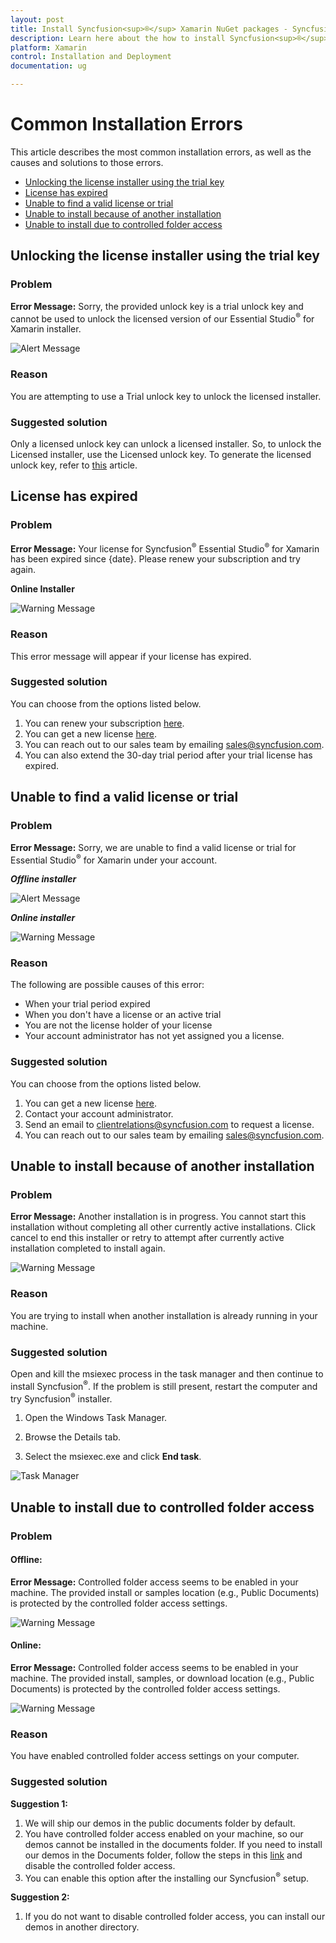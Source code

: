 ```yaml
---
layout: post
title: Install Syncfusion<sup>®</sup> Xamarin NuGet packages - Syncfusion<sup>®</sup>
description: Learn here about the how to install Syncfusion<sup>®</sup> Xamarin NuGet packages from Package manager and NuGet manager.
platform: Xamarin
control: Installation and Deployment
documentation: ug

---
```


# Common Installation Errors

This article describes the most common installation errors, as well as the causes and solutions to those errors.

* [Unlocking the license installer using the trial key](https://help.syncfusion.com/xamarin/installation/installation-errors#unlocking-the-license-installer-using-the-trial-key)
* [License has expired](https://help.syncfusion.com/xamarin/installation/installation-errors#license-has-expired)
* [Unable to find a valid license or trial](https://help.syncfusion.com/xamarin/installation/installation-errors#unable-to-find-a-valid-license-or-trial)
* [Unable to install because of another installation](https://help.syncfusion.com/xamarin/installation/installation-errors#unable-to-install-because-of-another-installation)
* [Unable to install due to controlled folder access](https://help.syncfusion.com/xamarin/installation/installation-errors#unable-to-install-due-to-controlled-folder-access)

## Unlocking the license installer using the trial key

### Problem

**Error Message:** Sorry, the provided unlock key is a trial unlock key and cannot be used to unlock the licensed version of our Essential Studio<sup>®</sup> for Xamarin installer.

![Alert Message](Errors/Installation_Errors_img1.png)

### Reason

You are attempting to use a Trial unlock key to unlock the licensed installer.

### Suggested solution

Only a licensed unlock key can unlock a licensed installer. So, to unlock the Licensed installer, use the Licensed unlock key. To generate the licensed unlock key, refer to [this](https://support.syncfusion.com/kb/article/2757/how-to-generate-syncfusion-setup-unlock-key-from-syncfusion-support-account) article.


## License has expired

### Problem

**Error Message:** Your license for Syncfusion<sup>®</sup> Essential Studio<sup>®</sup> for Xamarin has been expired since {date}. Please renew your subscription and try again.

**Online Installer**

![Warning Message](Errors/Installation_Errors_img2.png)

### Reason

This error message will appear if your license has expired.

### Suggested solution

You can choose from the options listed below. 

1. You can renew your subscription [here](https://www.syncfusion.com/account/my-renewals). 
2. You can get a new license [here](https://www.syncfusion.com/sales/products). 
3. You can reach out to our sales team by emailing <sales@syncfusion.com>. 
4. You can also extend the 30-day trial period after your trial license has expired.


## Unable to find a valid license or trial

### Problem

**Error Message:** Sorry, we are unable to find a valid license or trial for Essential Studio<sup>®</sup> for Xamarin under your account.

<em>**Offline installer**</em>

![Alert Message](Errors/Installation_Errors_img3.PNG)

<em>**Online installer**</em>

![Warning Message](Errors/Installation_Errors_img6.PNG)

### Reason

The following are possible causes of this error:

* When your trial period expired
* When you don't have a license or an active trial
* You are not the license holder of your license 
* Your account administrator has not yet assigned you a license.

### Suggested solution

You can choose from the options listed below. 

1. You can get a new license [here](https://www.syncfusion.com/sales/products). 
2. Contact your account administrator. 
3. Send an email to  <clientrelations@syncfusion.com> to request a license. 
4. You can reach out to our sales team by emailing  <sales@syncfusion.com>.

## Unable to install because of another installation

### Problem

**Error Message:** Another installation is in progress. You cannot start this installation without completing all other currently active installations. Click cancel to end this installer or retry to attempt after currently active installation completed to install again.

![Warning Message](Errors/Installation_Errors_img4.png)

### Reason

You are trying to install when another installation is already running in your machine.

### Suggested solution

Open and kill the msiexec process in the task manager and then continue to install Syncfusion<sup>®</sup>. If the problem is still present, restart the computer and try Syncfusion<sup>®</sup> installer. 

1. Open the Windows Task Manager.

2. Browse the Details tab.

3. Select the msiexec.exe and click **End task**.

![Task Manager](Errors/Installation_Errors_img5.png)

## Unable to install due to controlled folder access

### Problem

#### Offline:

**Error Message:** Controlled folder access seems to be enabled in your machine. The provided install or samples location (e.g., Public Documents) is protected by the controlled folder access settings.

![Warning Message](Errors/Installation_Errors_img7.png)

#### Online:

**Error Message:** Controlled folder access seems to be enabled in your machine. The provided install, samples, or download location (e.g., Public Documents) is protected by the controlled folder access settings.

![Warning Message](Errors/Installation_Errors_img8.png)

### Reason

You have enabled controlled folder access settings on your computer.

### Suggested solution

**Suggestion 1:**

1.	We will ship our demos in the public documents folder by default. 
2.	You have controlled folder access enabled on your machine, so our demos cannot be installed in the documents folder. If you need to install our demos in the Documents folder, follow the steps in this [link](https://support.microsoft.com/en-us/windows/allow-an-app-to-access-controlled-folders-b5b6627a-b008-2ca2-7931-7e51e912b034) and disable the controlled folder access.
3.	You can enable this option after the installing our Syncfusion<sup>®</sup> setup.

**Suggestion 2:**

1.	If you do not want to disable controlled folder access, you can install our demos in another directory.
